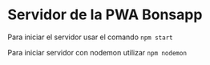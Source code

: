 # Servidor de la PWA Bonsapp

Para iniciar el servidor usar el comando `npm start`

Para iniciar servidor con nodemon utilizar `npm nodemon`